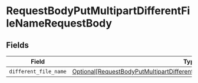 # RequestBodyPutMultipartDifferentFileNameRequestBody


## Fields

| Field                                                                                                                                                                             | Type                                                                                                                                                                              | Required                                                                                                                                                                          | Description                                                                                                                                                                       |
| --------------------------------------------------------------------------------------------------------------------------------------------------------------------------------- | --------------------------------------------------------------------------------------------------------------------------------------------------------------------------------- | --------------------------------------------------------------------------------------------------------------------------------------------------------------------------------- | --------------------------------------------------------------------------------------------------------------------------------------------------------------------------------- |
| `different_file_name`                                                                                                                                                             | [Optional[RequestBodyPutMultipartDifferentFileNameRequestBodyDifferentFileName]](../../models/operations/requestbodyputmultipartdifferentfilenamerequestbodydifferentfilename.md) | :heavy_minus_sign:                                                                                                                                                                | N/A                                                                                                                                                                               |